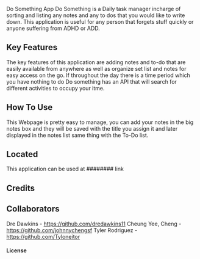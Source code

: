 Do Something App 
Do Something is a Daily task manager incharge of sorting and listing any notes and any to dos that you would like to write down. This application is useful for any person that forgets stuff quickly or anyone suffering from ADHD or ADD. 
 
## Key Features
The key features of this application are adding notes and to-do that are easily available from anywhere as well as organize set list and notes for easy access on the go. If throughout the day there is a time period which you have nothing to do Do something has an API that will search for different activities to occupy your itme.  

## How To Use

This Webpage is pretty easy to manage, you can add your notes in the big notes box and they will be saved with the title you assign it and later displayed in the notes list same thing with the To-Do list. 

## Located 

This application can be used at ######## link 

## Credits

## Collaborators
Dre Dawkins - https://github.com/dredawkins11
Cheung Yee, Cheng - https://github.com/johnnychengsf
Tyler Rodriguez - https://github.com/Tyloneitor

#### License


